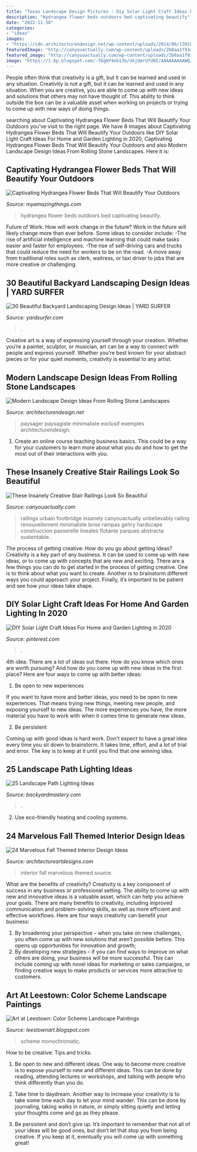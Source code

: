 ```yaml
---
title: "Texas Landscape Design Pictures : Diy Solar Light Craft Ideas For Home And Garden Lighting In 2020"
description: "Hydrangea flower beds outdoors bed captivating beautify"
date: "2022-11-30"
categories:
- "ideas"
images:
- "https://cdn.architecturendesign.net/wp-content/uploads/2014/06/13928.jpeg"
featuredImage: "http://canyouactually.com/wp-content/uploads/2b8aa1f93ac14446641d7c10468a98b5.jpg"
featured_image: "http://canyouactually.com/wp-content/uploads/2b8aa1f93ac14446641d7c10468a98b5.jpg"
image: "https://1.bp.blogspot.com/-f6gHY4eb13k/UkjUmrUfUNI/AAAAAAAAAWQ/mvqhwFrwIdA/s1600/IMG_0423.JPG"
---
```



People often think that creativity is a gift, but it can be learned and used in any situation.
Creativity is not a gift, but it can be learned and used in any situation. When you are creative, you are able to come up with new ideas and solutions that others may not have thought of. This ability to think outside the box can be a valuable asset when working on projects or trying to come up with new ways of doing things.

	

		
searching about Captivating Hydrangea Flower Beds That Will Beautify Your Outdoors you've visit to the right page. We have 8 Images about Captivating Hydrangea Flower Beds That Will Beautify Your Outdoors like DIY Solar Light Craft Ideas For Home and Garden Lighting in 2020, Captivating Hydrangea Flower Beds That Will Beautify Your Outdoors and also Modern Landscape Design Ideas From Rolling Stone Landscapes. Here it is:
		
    
## Captivating Hydrangea Flower Beds That Will Beautify Your Outdoors

<img loading=lazy src="https://myamazingthings.com/wp-content/uploads/2017/04/outdoors.png" onerror="this.onerror=null;this.src='https://tse3.mm.bing.net/th?id=OIP.9K2sNem8sGW3adn9uqeXSgHaLB&amp;pid=15.1';" alt="Captivating Hydrangea Flower Beds That Will Beautify Your Outdoors">

_Source: myamazingthings.com_

>hydrangea flower beds outdoors bed captivating beautify. 

	

Future of Work: How will work change in the future?
Work in the future will likely change more than ever before. Some ideas to consider include:
-The rise of artificial intelligence and machine learning that could make tasks easier and faster for employees. 
-The rise of self-driving cars and trucks that could reduce the need for workers to be on the road. 
-A move away from traditional roles such as clerk, waitress, or taxi driver to jobs that are more creative or challenging.

    
## 30 Beautiful Backyard Landscaping Design Ideas | YARD SURFER

<img loading=lazy src="https://yardsurfer.com/wp-content/uploads/2016/07/Beautiful-backyard-landscaping-designs-and-ideas.jpg" onerror="this.onerror=null;this.src='https://tse3.mm.bing.net/th?id=OIP.dWpZjjfY7yoz5hovdc9E5wHaLH&amp;pid=15.1';" alt="30 Beautiful Backyard Landscaping Design Ideas | YARD SURFER">

_Source: yardsurfer.com_

>. 

	

Creative art is a way of expressing yourself through your creation. Whether you’re a painter, sculptor, or musician, art can be a way to connect with people and express yourself. Whether you’re best known for your abstract pieces or for your quiet moments, creativity is essential to any artist.

    
## Modern Landscape Design Ideas From Rolling Stone Landscapes

<img loading=lazy src="https://cdn.architecturendesign.net/wp-content/uploads/2014/06/13928.jpeg" onerror="this.onerror=null;this.src='https://tse4.mm.bing.net/th?id=OIP.EPG7cImoEHFKKJ8vi-MH_QHaE6&amp;pid=15.1';" alt="Modern Landscape Design Ideas From Rolling Stone Landscapes">

_Source: architecturendesign.net_

>paysager paysagiste minimaliste exclusif exemples architecturendesign. 

	

1) Create an online course teaching business basics. This could be a way for your customers to learn more about what you do and how to get the most out of their interactions with you.

    
## These Insanely Creative Stair Railings Look So Beautiful

<img loading=lazy src="http://canyouactually.com/wp-content/uploads/2b8aa1f93ac14446641d7c10468a98b5.jpg" onerror="this.onerror=null;this.src='https://tse4.mm.bing.net/th?id=OIP.t3lEoXvECYzyBEnBf7_RqgHaLI&amp;pid=15.1';" alt="These Insanely Creative Stair Railings Look So Beautiful">

_Source: canyouactually.com_

>railings urbain footbridge insanely canyouactually unbelievably railing renouvellement minimaliste brise rampas gehry hardscape construccion passerelle lineales flotante parques abstracta sustentable. 

	

The process of getting creative: How do you go about getting ideas?
Creativity is a key part of any business. It can be used to come up with new ideas, or to come up with concepts that are new and exciting. There are a few things you can do to get started in the process of getting creative. One is to think about what you want to create. Another is to brainstorm different ways you could approach your project. Finally, it’s important to be patient and see how your ideas take shape.

    
## DIY Solar Light Craft Ideas For Home And Garden Lighting In 2020

<img loading=lazy src="https://i.pinimg.com/736x/df/c2/9d/dfc29dbcf7db345f711b10c274be6fa0.jpg" onerror="this.onerror=null;this.src='https://tse2.mm.bing.net/th?id=OIP.1OoyhaZcUaaWfTzRWySi2QHaLH&amp;pid=15.1';" alt="DIY Solar Light Craft Ideas For Home and Garden Lighting in 2020">

_Source: pinterest.com_

>. 

	

4th idea:
There are a lot of ideas out there. How do you know which ones are worth pursuing? And how do you come up with new ideas in the first place?
Here are four ways to come up with better ideas:

1. Be open to new experiences

If you want to have more and better ideas, you need to be open to new experiences. That means trying new things, meeting new people, and exposing yourself to new ideas. The more experiences you have, the more material you have to work with when it comes time to generate new ideas.

2. Be persistent

Coming up with good ideas is hard work. Don't expect to have a great idea every time you sit down to brainstorm. It takes time, effort, and a lot of trial and error. The key is to keep at it until you find that one winning idea.

    
## 25 Landscape Path Lighting Ideas

<img loading=lazy src="https://backyardmastery.com/wp-content/uploads/2018/07/12-landscape-path-lighting.jpg" onerror="this.onerror=null;this.src='https://tse1.mm.bing.net/th?id=OIP.5VplijFXo_IVi0P1tBC6kQHaLI&amp;pid=15.1';" alt="25 Landscape Path Lighting Ideas">

_Source: backyardmastery.com_

>. 

	

2. Use eco-friendly heating and cooling systems.

    
## 24 Marvelous Fall Themed Interior Design Ideas

<img loading=lazy src="https://www.architectureartdesigns.com/wp-content/uploads/2013/10/73.jpg" onerror="this.onerror=null;this.src='https://tse3.mm.bing.net/th?id=OIP.Yj3Rtgp270bNv0d-KukKxwHaHk&amp;pid=15.1';" alt="24 Marvelous Fall Themed Interior Design Ideas">

_Source: architectureartdesigns.com_

>interior fall marvelous themed source. 

	

What are the benefits of creativity?
Creativity is a key component of success in any business or professional setting. The ability to come up with new and innovative ideas is a valuable asset, which can help you achieve your goals. There are many benefits to creativity, including improved communication and problem-solving skills, as well as more efficient and effective workflows. Here are four ways creativity can benefit your business: 
1) By broadening your perspective – when you take on new challenges, you often come up with new solutions that aren’t possible before. This opens up opportunities for innovation and growth; 
2) By developing new strategies – if you can find ways to improve on what others are doing, your business will be more successful. This can include coming up with novel ideas for marketing or sales campaigns, or finding creative ways to make products or services more attractive to customers.

    
## Art At Leestown: Color Scheme Landscape Paintings

<img loading=lazy src="https://1.bp.blogspot.com/-f6gHY4eb13k/UkjUmrUfUNI/AAAAAAAAAWQ/mvqhwFrwIdA/s1600/IMG_0423.JPG" onerror="this.onerror=null;this.src='https://tse2.mm.bing.net/th?id=OIP.pl1BRTOkbrVwq6IIApaYuQHaE5&amp;pid=15.1';" alt="Art at Leestown: Color Scheme Landscape Paintings">

_Source: leestownart.blogspot.com_

>scheme monochromatic. 

	

How to be creative: Tips and tricks.
1. Be open to new and different ideas. One way to become more creative is to expose yourself to new and different ideas. This can be done by reading, attending lectures or workshops, and talking with people who think differently than you do.
2. Take time to daydream. Another way to increase your creativity is to take some time each day to let your mind wander. This can be done by journaling, taking walks in nature, or simply sitting quietly and letting your thoughts come and go as they please.

3. Be persistent and don’t give up. It’s important to remember that not all of your ideas will be good ones, but don’t let that stop you from being creative. If you keep at it, eventually you will come up with something great!

